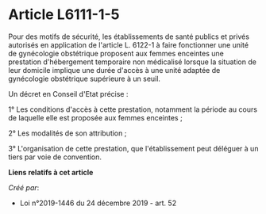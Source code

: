 # Article L6111-1-5

Pour des motifs de sécurité, les établissements de santé publics et privés autorisés en application de l'article L. 6122-1 à
faire fonctionner une unité de gynécologie obstétrique proposent aux femmes enceintes une prestation d'hébergement temporaire
non médicalisé lorsque la situation de leur domicile implique une durée d'accès à une unité adaptée de gynécologie
obstétrique supérieure à un seuil.

Un décret en Conseil d'Etat précise :

1° Les conditions d'accès à cette prestation, notamment la période au cours de laquelle elle est proposée aux femmes
enceintes ;

2° Les modalités de son attribution ;

3° L'organisation de cette prestation, que l'établissement peut déléguer à un tiers par voie de convention.

**Liens relatifs à cet article**

_Créé par_:

  - Loi n°2019-1446 du 24 décembre 2019 - art. 52
